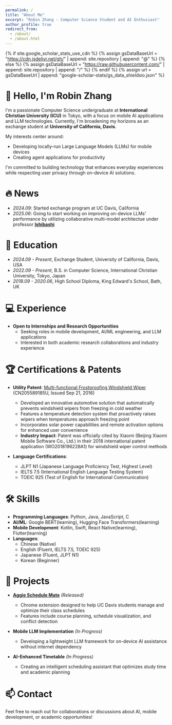 ```yaml
---
permalink: /
title: "About Me"
excerpt: "Robin Zhang - Computer Science Student and AI Enthusiast"
author_profile: true
redirect_from:
  - /about/
  - /about.html
---
```


{% if site.google_scholar_stats_use_cdn %}
{% assign gsDataBaseUrl = "https://cdn.jsdelivr.net/gh/" | append: site.repository | append: "@" %}
{% else %}
{% assign gsDataBaseUrl = "https://raw.githubusercontent.com/" | append: site.repository | append: "/" %}
{% endif %}
{% assign url = gsDataBaseUrl | append: "google-scholar-stats/gs_data_shieldsio.json" %}

<span class='anchor' id='about-me'></span>

# 👋 Hello, I'm Robin Zhang

I'm a passionate Computer Science undergraduate at **International Christian University (ICU)** in Tokyo, with a focus on mobile AI applications and LLM technologies. Currently, I'm broadening my horizons as an exchange student at **University of California, Davis**.

My interests center around:
- Developing locally-run Large Language Models (LLMs) for mobile devices
- Creating agent applications for productivity

I'm committed to building technology that enhances everyday experiences while respecting user privacy through on-device AI solutions.

<span class='anchor' id='-news'></span>
# 🔥 News
- *2024.09*: Started exchange program at UC Davis, California
- *2025.06*: Going to start working on improving on-device LLMs' performance by utilizing collaborative multi-model architectue under professor **[Ishibashi](https://researchers.icu.ac.jp/icuhp/KgApp?resId=S000106&Language=2)**

<span class='anchor' id='-education'></span>
# 📖 Education
- *2024.09 - Present*, Exchange Student, University of California, Davis, USA
- *2022.09 - Present*, B.S. in Computer Science, International Christian University, Tokyo, Japan
- *2018.09 - 2020.06*, High School Diploma, King Edward's School, Bath, UK

<span class='anchor' id='-experience'></span>
# 💻 Experience
- **Open to Internships and Research Opportunities**
  - Seeking roles in mobile development, AI/ML engineering, and LLM applications
  - Interested in both academic research collaborations and industry experience

<span class='anchor' id='-certifications--patents'></span>
# 🏆 Certifications & Patents
- **Utility Patent**: [Multi-functional Frostproofing Windshield Wiper](https://patents.google.com/patent/CN205589185U/en) (CN205589185U, Issued Sep 21, 2016)
  - Developed an innovative automotive solution that automatically prevents windshield wipers from freezing in cold weather
  - Features a temperature detection system that proactively raises wipers when temperatures approach freezing point
  - Incorporates solar power capabilities and remote activation options for enhanced user convenience
  - **Industry Impact**: Patent was officially cited by Xiaomi (Beijing Xiaomi Mobile Software Co., Ltd.) in their 2018 international patent application (WO2018196228A1) for windshield wiper control methods

- **Language Certifications**:
  - JLPT N1 (Japanese Language Proficiency Test, Highest Level)
  - IELTS 7.5 (International English Language Testing System)
  - TOEIC 925 (Test of English for International Communication)

<span class='anchor' id='-skills'></span>
# 🛠️ Skills
- **Programming Languages**: Python, Java, JavaScript, C
- **AI/ML**: Google BERT(learning), Hugging Face Transformers(learning)
- **Mobile Development**: Kotlin, Swift, React Native(learning), Flutter(learning)
- **Languages**: 
  - Chinese (Native)
  - English (Fluent, IELTS 7.5, TOEIC 925)
  - Japanese (Fluent, JLPT N1)
  - Korean (Beginner)

<span class='anchor' id='-projects'></span>
# 🚀 Projects
- **[Aggie Schedule Mate](https://chromewebstore.google.com/detail/aggie-schedule-mate/ddlinokodanicjgdkomccaadblcdipee)** *(Released)*
  - Chrome extension designed to help UC Davis students manage and optimize their class schedules
  - Features include course planning, schedule visualization, and conflict detection
  
- **Mobile LLM Implementation** *(In Progress)*
  - Developing a lightweight LLM framework for on-device AI assistance without internet dependency
  
- **AI-Enhanced Timetable** *(In Progress)*
  - Creating an intelligent scheduling assistant that optimizes study time and academic planning

<span class='anchor' id='-contact'></span>
# 📫 Contact
Feel free to reach out for collaborations or discussions about AI, mobile development, or academic opportunities!
